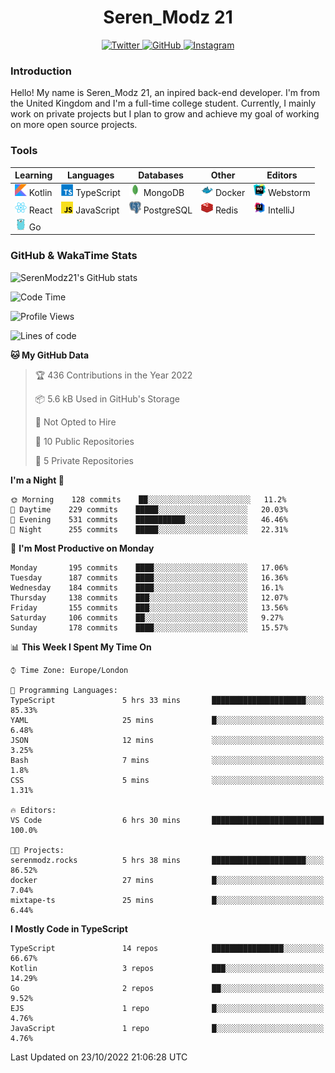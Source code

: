 <div align="center">
  <h1>Seren_Modz 21</h1>
  <a href="https://twitter.com/SerenModz21">
    <img alt="Twitter" src="https://img.shields.io/badge/twitter%20-%231DA1F2.svg?&style=for-the-badge&logo=Twitter&logoColor=white">
  </a>
  <a href="https://github.com/SerenModz21">
    <img alt="GitHub" src="https://img.shields.io/badge/github%20-%23121011.svg?&style=for-the-badge&logo=github&logoColor=white">
  </a>
  <a href="https://www.instagram.com/serenmodz21">
    <img alt="Instagram" src="https://img.shields.io/badge/instagram%20-%23E4405F.svg?&style=for-the-badge&logo=Instagram&logoColor=white">
  </a>
</div>

### Introduction

Hello! My name is Seren_Modz 21, an inpired back-end developer. I'm from the United Kingdom and I'm a full-time college student. Currently, I mainly work on private projects but I plan to grow and achieve my goal of working on more open source projects. 

### Tools

 **Learning**                                        | **Languages**                                               | **Databases**                                               | **Other**                                           | **Editors**                                                  
-----------------------------------------------------|-------------------------------------------------------------|-------------------------------------------------------------|-----------------------------------------------------|--------------------------------------------------------------
 <img width="19px" src="./assets/kotlin.svg"> Kotlin | <img width="19px" src="./assets/typescript.svg"> TypeScript | <img width="19px" src="./assets/mongodb.svg"> MongoDB       | <img width="19px" src="./assets/docker.svg"> Docker | <img width="19px" src="./assets/webstorm.svg"> Webstorm      
 <img width="19px" src="./assets/react.svg"> React   | <img width="19px" src="./assets/javascript.svg"> JavaScript | <img width="19px" src="./assets/postgresql.svg"> PostgreSQL | <img width="19px" src="./assets/redis.svg"> Redis   | <img width="19px" src="./assets/intellij-idea.svg"> IntelliJ
 <img width="19px" src="./assets/go.svg"> Go         |                                                             |                                                             |                                                     |                                                                                                               

### GitHub & WakaTime Stats

![SerenModz21's GitHub stats](https://github-readme-stats.vercel.app/api?username=SerenModz21&show_icons=true&theme=dark)

<!--START_SECTION:waka-->
![Code Time](http://img.shields.io/badge/Code%20Time-1%2C580%20hrs%2010%20mins-blue)

![Profile Views](http://img.shields.io/badge/Profile%20Views-10-blue)

![Lines of code](https://img.shields.io/badge/From%20Hello%20World%20I%27ve%20Written-12%20Thousand%20lines%20of%20code-blue)

**🐱 My GitHub Data** 

> 🏆 436 Contributions in the Year 2022
 > 
> 📦 5.6 kB Used in GitHub's Storage 
 > 
> 🚫 Not Opted to Hire
 > 
> 📜 10 Public Repositories 
 > 
> 🔑 5 Private Repositories  
 > 
**I'm a Night 🦉** 

```text
🌞 Morning    128 commits    ██░░░░░░░░░░░░░░░░░░░░░░░   11.2% 
🌆 Daytime    229 commits    █████░░░░░░░░░░░░░░░░░░░░   20.03% 
🌃 Evening    531 commits    ███████████░░░░░░░░░░░░░░   46.46% 
🌙 Night      255 commits    █████░░░░░░░░░░░░░░░░░░░░   22.31%

```
📅 **I'm Most Productive on Monday** 

```text
Monday       195 commits    ████░░░░░░░░░░░░░░░░░░░░░   17.06% 
Tuesday      187 commits    ████░░░░░░░░░░░░░░░░░░░░░   16.36% 
Wednesday    184 commits    ████░░░░░░░░░░░░░░░░░░░░░   16.1% 
Thursday     138 commits    ███░░░░░░░░░░░░░░░░░░░░░░   12.07% 
Friday       155 commits    ███░░░░░░░░░░░░░░░░░░░░░░   13.56% 
Saturday     106 commits    ██░░░░░░░░░░░░░░░░░░░░░░░   9.27% 
Sunday       178 commits    ████░░░░░░░░░░░░░░░░░░░░░   15.57%

```


📊 **This Week I Spent My Time On** 

```text
⌚︎ Time Zone: Europe/London

💬 Programming Languages: 
TypeScript               5 hrs 33 mins       █████████████████████░░░░   85.33% 
YAML                     25 mins             █░░░░░░░░░░░░░░░░░░░░░░░░   6.48% 
JSON                     12 mins             ░░░░░░░░░░░░░░░░░░░░░░░░░   3.25% 
Bash                     7 mins              ░░░░░░░░░░░░░░░░░░░░░░░░░   1.8% 
CSS                      5 mins              ░░░░░░░░░░░░░░░░░░░░░░░░░   1.31%

🔥 Editors: 
VS Code                  6 hrs 30 mins       █████████████████████████   100.0%

🐱‍💻 Projects: 
serenmodz.rocks          5 hrs 38 mins       █████████████████████░░░░   86.52% 
docker                   27 mins             █░░░░░░░░░░░░░░░░░░░░░░░░   7.04% 
mixtape-ts               25 mins             █░░░░░░░░░░░░░░░░░░░░░░░░   6.44%

```

**I Mostly Code in TypeScript** 

```text
TypeScript               14 repos            ████████████████░░░░░░░░░   66.67% 
Kotlin                   3 repos             ███░░░░░░░░░░░░░░░░░░░░░░   14.29% 
Go                       2 repos             ██░░░░░░░░░░░░░░░░░░░░░░░   9.52% 
EJS                      1 repo              █░░░░░░░░░░░░░░░░░░░░░░░░   4.76% 
JavaScript               1 repo              █░░░░░░░░░░░░░░░░░░░░░░░░   4.76%

```



 Last Updated on 23/10/2022 21:06:28 UTC
<!--END_SECTION:waka-->
